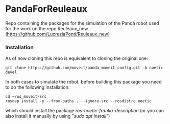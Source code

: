 # PandaForReuleaux

Repo containing the packages for the simulation of the Panda robot used for the work on the repo Reuleaux_new (https://github.com/LucreziaPonti/Reuleaux_new)

### Installation
As of now cloning this repo is equivalent to cloning the original one:
```
git clone https://github.com/moveit/panda_moveit_config.git -b noetic-devel
```
In both cases to simulate the robot, before building this package you need to do the following installation:
```
cd ~/ws_moveit/src
rosdep install -y --from-paths . --ignore-src --rosdistro noetic
```
which should install the package *ros-noetic-franka-description* (or you can also install it manually by using "*sudo apt install"*)

